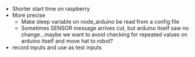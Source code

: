 - Shorter start time on raspberry
- More precise 
  - Make sleep variable on node_arduino be read from a config file
  - Sometimes SENSOR message arrives cut, but arduino itself saw no change...maybe we want to avoid checking for repeated values on arduino itself and move hat to robot?
- record inputs and use as test inputs

